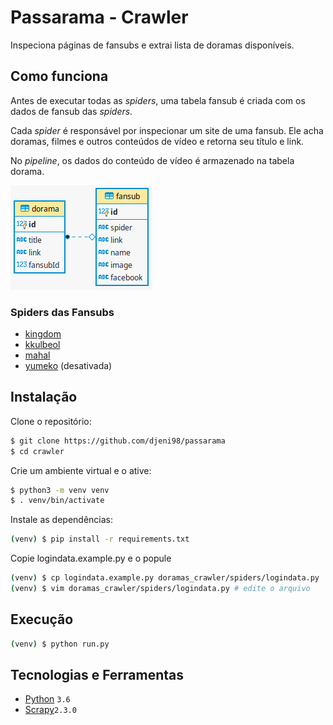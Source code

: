 # Passarama - Crawler

Inspeciona páginas de fansubs e extrai lista de doramas disponíveis.

## Como funciona

Antes de executar todas as _spiders_, uma tabela fansub é criada com os dados
de fansub das _spiders_.

Cada _spider_ é responsável por inspecionar um site de uma fansub.
Ele acha doramas, filmes e outros conteúdos de vídeo e retorna seu título e link.

No _pipeline_, os dados do conteúdo de vídeo é armazenado na tabela dorama.

![ER Diagram](ER.png)

### Spiders das Fansubs

* [kingdom](doramas_crawler/spiders/kingdom.py)
* [kkulbeol](doramas_crawler/spiders/kkulbeol.py)
* [mahal](doramas_crawler/spiders/mahal.py)
* [yumeko](doramas_crawler/spiders/yumeko.py) (desativada)

## Instalação

Clone o repositório:
```sh
$ git clone https://github.com/djeni98/passarama
$ cd crawler
```

Crie um ambiente virtual e o ative:
```sh
$ python3 -m venv venv
$ . venv/bin/activate
```

Instale as dependências:
```sh
(venv) $ pip install -r requirements.txt
```

Copie logindata.example.py e o popule
```sh
(venv) $ cp logindata.example.py doramas_crawler/spiders/logindata.py
(venv) $ vim doramas_crawler/spiders/logindata.py # edite o arquivo
```

## Execução

```sh
(venv) $ python run.py
```

## Tecnologias e Ferramentas

* [Python](https://www.python.org/) ```3.6```
* [Scrapy](https://docs.scrapy.org/en/2.3/)```2.3.0```

